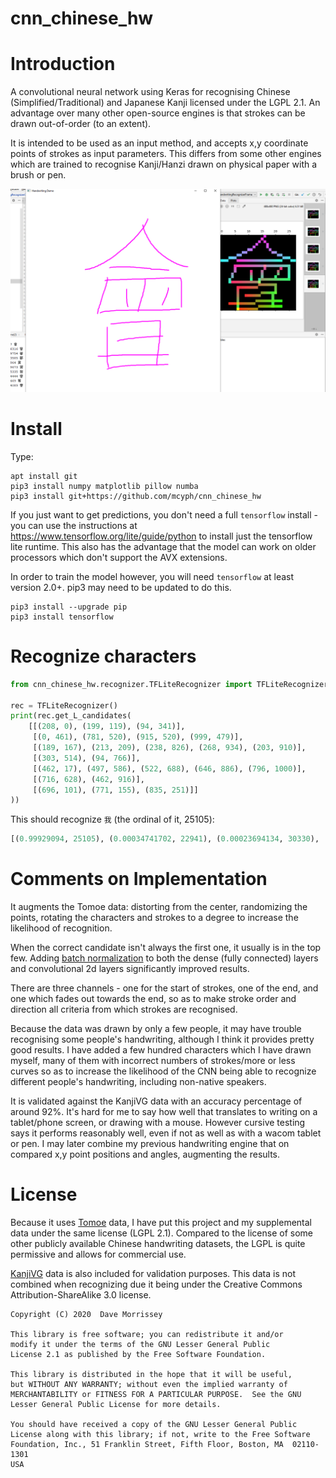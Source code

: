 # cnn_chinese_hw

# Introduction

A convolutional neural network using Keras for recognising Chinese 
(Simplified/Traditional) and Japanese Kanji licensed under the LGPL 2.1. 
An advantage over many other open-source engines is that strokes can 
be drawn out-of-order (to an extent). 

It is intended to be used as an input method, and accepts x,y coordinate 
points of strokes as input parameters. This differs from some other
engines which are trained to recognise Kanji/Hanzi drawn on physical 
paper with a brush or pen.

![Recognizer Demo](docs/recogniser_demo.png)

# Install

Type:

```console
apt install git
pip3 install numpy matplotlib pillow numba
pip3 install git+https://github.com/mcyph/cnn_chinese_hw
```

If you just want to get predictions, you don't need a full `tensorflow` install -
you can use the instructions at https://www.tensorflow.org/lite/guide/python
to install just the tensorflow lite runtime. This also has the advantage that
the model can work on older processors which don't support the AVX extensions.

In order to train the model however, you will need `tensorflow` at least version 2.0+.
pip3 may need to be updated to do this.

```console
pip3 install --upgrade pip
pip3 install tensorflow
```

# Recognize characters

```python
from cnn_chinese_hw.recognizer.TFLiteRecognizer import TFLiteRecognizer

rec = TFLiteRecognizer()
print(rec.get_L_candidates(
    [[(208, 0), (199, 119), (94, 341)],
     [(0, 461), (781, 520), (915, 520), (999, 479)],
     [(189, 167), (213, 209), (238, 826), (268, 934), (203, 910)],
     [(303, 514), (94, 766)],
     [(462, 17), (497, 586), (522, 688), (646, 886), (796, 1000)],
     [(716, 628), (462, 916)],
     [(696, 101), (771, 155), (835, 251)]]
))
```

This should recognize `我` (the ordinal of it, 25105):

```python
[(0.99929094, 25105), (0.00034741702, 22941), (0.00023694134, 30330), ...]
```

# Comments on Implementation

It augments the Tomoe data: distorting from the center, randomizing the points, 
rotating the characters and strokes to a degree to increase the likelihood of 
recognition. 

When the correct candidate isn't always the first one, it usually 
is in the top few. Adding 
[batch normalization](https://www.kdnuggets.com/2018/09/dropout-convolutional-networks.html) 
to both the dense (fully connected) layers and convolutional 2d layers 
significantly improved results.

There are three channels - one for the start of strokes, one of the end, 
and one which fades out towards the end, so as to make stroke order and 
direction all criteria from which strokes are recognised. 

Because the data was drawn by only a few people, it may have trouble 
recognising some people's handwriting, although I think it provides pretty good
results. I have added a few hundred characters which I have drawn myself, 
many of them with incorrect numbers of strokes/more or less curves so as to 
increase the likelihood of the CNN being able to recognize different 
people's handwriting, including non-native speakers. 

It is validated against the KanjiVG data with an accuracy percentage of 
around 92%. It's hard for me to say how well that translates to
writing on a tablet/phone screen, or drawing with a mouse. However cursive 
testing says it performs reasonably well, even if not as well as with 
a wacom tablet or pen. I may later combine my previous handwriting engine that 
on compared x,y point positions and angles, augmenting the results. 

# License

Because it uses [Tomoe](https://sourceforge.net/projects/tomoe/) data, 
I have put this project and my supplemental data under the same license 
(LGPL 2.1). Compared to the license of some other publicly 
available Chinese handwriting datasets, the LGPL is quite permissive 
and allows for commercial use.

[KanjiVG](https://kanjivg.tagaini.net/) data is also included for 
validation purposes. This data is not combined when recognizing due 
it being under the Creative Commons Attribution-ShareAlike 3.0 
license. 


    Copyright (C) 2020  Dave Morrissey
    
    This library is free software; you can redistribute it and/or
    modify it under the terms of the GNU Lesser General Public
    License 2.1 as published by the Free Software Foundation.
    
    This library is distributed in the hope that it will be useful,
    but WITHOUT ANY WARRANTY; without even the implied warranty of
    MERCHANTABILITY or FITNESS FOR A PARTICULAR PURPOSE.  See the GNU
    Lesser General Public License for more details.
    
    You should have received a copy of the GNU Lesser General Public
    License along with this library; if not, write to the Free Software
    Foundation, Inc., 51 Franklin Street, Fifth Floor, Boston, MA  02110-1301
    USA
